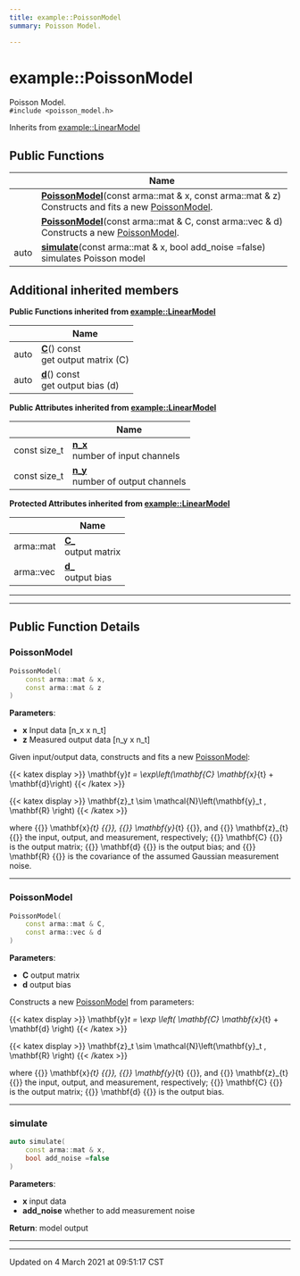 ```yaml
---
title: example::PoissonModel
summary: Poisson Model. 

---
```


# example::PoissonModel



Poisson Model. 
<br /> `#include <poisson_model.h>`

Inherits from [example::LinearModel](/eg-cpp-library/docs/api/classes/classexample_1_1_linear_model/)

## Public Functions

|                | Name           |
| -------------- | -------------- |
| | **[PoissonModel](/eg-cpp-library/docs/api/classes/classexample_1_1_poisson_model/#function-poissonmodel)**(const arma::mat & x, const arma::mat & z)<br>Constructs and fits a new [PoissonModel](/eg-cpp-library/docs/api/classes/classexample_1_1_poisson_model/).  |
| | **[PoissonModel](/eg-cpp-library/docs/api/classes/classexample_1_1_poisson_model/#function-poissonmodel)**(const arma::mat & C, const arma::vec & d)<br>Constructs a new [PoissonModel](/eg-cpp-library/docs/api/classes/classexample_1_1_poisson_model/).  |
| auto | **[simulate](/eg-cpp-library/docs/api/classes/classexample_1_1_poisson_model/#function-simulate)**(const arma::mat & x, bool add_noise =false)<br>simulates Poisson model  |

## Additional inherited members

**Public Functions inherited from [example::LinearModel](/eg-cpp-library/docs/api/classes/classexample_1_1_linear_model/)**

|                | Name           |
| -------------- | -------------- |
| auto | **[C](/eg-cpp-library/docs/api/classes/classexample_1_1_linear_model/#function-c)**() const<br>get output matrix (C)  |
| auto | **[d](/eg-cpp-library/docs/api/classes/classexample_1_1_linear_model/#function-d)**() const<br>get output bias (d)  |

**Public Attributes inherited from [example::LinearModel](/eg-cpp-library/docs/api/classes/classexample_1_1_linear_model/)**

|                | Name           |
| -------------- | -------------- |
| const size_t | **[n_x](/eg-cpp-library/docs/api/classes/classexample_1_1_linear_model/#variable-n_x)** <br>number of input channels  |
| const size_t | **[n_y](/eg-cpp-library/docs/api/classes/classexample_1_1_linear_model/#variable-n_y)** <br>number of output channels  |

**Protected Attributes inherited from [example::LinearModel](/eg-cpp-library/docs/api/classes/classexample_1_1_linear_model/)**

|                | Name           |
| -------------- | -------------- |
| arma::mat | **[C_](/eg-cpp-library/docs/api/classes/classexample_1_1_linear_model/#variable-c_)** <br>output matrix  |
| arma::vec | **[d_](/eg-cpp-library/docs/api/classes/classexample_1_1_linear_model/#variable-d_)** <br>output bias  |


---
---
## Public Function Details

### **PoissonModel**

```cpp
PoissonModel(
    const arma::mat & x,
    const arma::mat & z
)
```



**Parameters**:

  * **x** Input data [n_x x n_t] 
  * **z** Measured output data [n_y x n_t] 


Given input/output data, constructs and fits a new [PoissonModel](/eg-cpp-library/docs/api/classes/classexample_1_1_poisson_model/):

{{< katex display >}} \mathbf{y}_t = \exp\left(\mathbf{C} \mathbf{x}_{t} + \mathbf{d}\right) {{< /katex >}}

{{< katex display >}} \mathbf{z}_t \sim \mathcal{N}\left(\mathbf{y}_t , \mathbf{R} \right) {{< /katex >}}

where {{<katex>}} \mathbf{x}_{t} {{</katex>}}, {{<katex>}} \mathbf{y}_{t} {{</katex>}}, and {{<katex>}} \mathbf{z}_{t} {{</katex>}} the input, output, and measurement, respectively; {{<katex>}} \mathbf{C} {{</katex>}} is the output matrix; {{<katex>}} \mathbf{d} {{</katex>}} is the output bias; and {{<katex>}} \mathbf{R} {{</katex>}} is the covariance of the assumed Gaussian measurement noise.


---
### **PoissonModel**

```cpp
PoissonModel(
    const arma::mat & C,
    const arma::vec & d
)
```



**Parameters**:

  * **C** output matrix 
  * **d** output bias 


Constructs a new [PoissonModel](/eg-cpp-library/docs/api/classes/classexample_1_1_poisson_model/) from parameters:

{{< katex display >}} \mathbf{y}_t = \exp \left( \mathbf{C} \mathbf{x}_{t} + \mathbf{d} \right) {{< /katex >}}

{{< katex display >}} \mathbf{z}_t \sim \mathcal{N}\left(\mathbf{y}_t , \mathbf{R} \right) {{< /katex >}}

where {{<katex>}} \mathbf{x}_{t} {{</katex>}}, {{<katex>}} \mathbf{y}_{t} {{</katex>}}, and {{<katex>}} \mathbf{z}_{t} {{</katex>}} the input, output, and measurement, respectively; {{<katex>}} \mathbf{C} {{</katex>}} is the output matrix; {{<katex>}} \mathbf{d} {{</katex>}} is the output bias.


---
### **simulate**

```cpp
auto simulate(
    const arma::mat & x,
    bool add_noise =false
)
```



**Parameters**:

  * **x** input data 
  * **add_noise** whether to add measurement noise


**Return**: model output 

---


-------------------------------

Updated on  4 March 2021 at 09:51:17 CST
